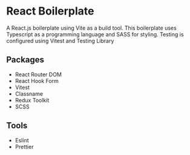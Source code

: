 # React Boilerplate

A React.js boilerplate using Vite as a build tool.
This boilerplate uses Typescript as a programming language and SASS for styling.
Testing is configured using Vitest and Testing Library

## Packages
- React Router DOM
- React Hook Form
- Vitest
- Classname
- Redux Toolkit
- SCSS


## Tools
- Eslint
- Prettier
